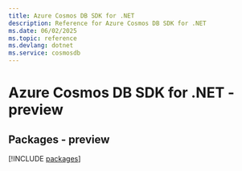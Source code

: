 ```yaml
---
title: Azure Cosmos DB SDK for .NET
description: Reference for Azure Cosmos DB SDK for .NET
ms.date: 06/02/2025
ms.topic: reference
ms.devlang: dotnet
ms.service: cosmosdb
---
```

# Azure Cosmos DB SDK for .NET - preview
## Packages - preview
[!INCLUDE [packages](cosmos-db-index.md)]